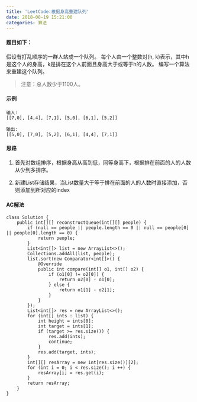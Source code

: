 ```yaml
---
title: 'LeetCode:根据身高重建队列'
date: 2018-08-19 15:21:00
categories: 算法
---
```


#### 题目如下：

假设有打乱顺序的一群人站成一个队列。 每个人由一个整数对(h, k)表示，其中h是这个人的身高，k是排在这个人前面且身高大于或等于h的人数。 编写一个算法来重建这个队列。

> 注意：总人数少于1100人。

#### 示例

```
输入:
[[7,0], [4,4], [7,1], [5,0], [6,1], [5,2]]

输出:
[[5,0], [7,0], [5,2], [6,1], [4,4], [7,1]]
```

#### 思路

1. 首先对数组排序，根据身高从高到低，同等身高下，根据排在前面的人的人数从少到多排序。

2. 新建List存储结果，当List数量大于等于排在前面的人的人数时直接添加，否则添加到所对应的index

#### AC解法

```
class Solution {
    public int[][] reconstructQueue(int[][] people) {
        if (null == people || people.length == 0 || null == people[0] || people[0].length == 0) {
            return people;
        }
        List<int[]> list = new ArrayList<>();
        Collections.addAll(list, people);
        list.sort(new Comparator<int[]>() {
            @Override
            public int compare(int[] o1, int[] o2) {
                if (o1[0] != o2[0]) {
                    return o2[0] - o1[0];
                } else {
                    return o1[1] - o2[1];
                }
            }
        });
        List<int[]> res = new ArrayList<>();
        for (int[] ints : list) {
            int height = ints[0];
            int target = ints[1];
            if (target >= res.size()) {
                res.add(ints);
                continue;
            }
            res.add(target, ints);
        }
        int[][] resArray = new int[res.size()][2];
        for (int i = 0; i < res.size(); i ++) {
            resArray[i] = res.get(i);
        }
        return resArray;
    }
}
```